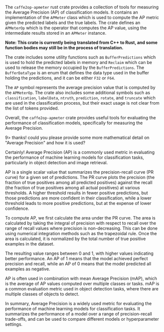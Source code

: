 The `caffe2op-apmeter` rust crate provides
a collection of tools for measuring the Average
Precision (AP) of classification models. It
contains an implementation of the `APMeter` class
which is used to compute the AP metric given the
predicted labels and the true labels. The crate
defines an `APMeterOp` which is the operator that
computes the AP value, using the intermediate
results stored in an `APMeter` instance.

**Note: This crate is currently being translated from C++ to Rust, and some function bodies may still be in the process of translation.**

The crate includes some utility functions such as
`BufferPredictions` which is used to hold the
predicted labels in memory and `Reclaim` which can
be used to release the memory occupied by the
`BufferPredictions`. The `BufferDataType` is an
enum that defines the data type used in the buffer
holding the predictions, and it can be either
`F32` or `F64`.

The `AP` symbol represents the average precision
value that is computed by the `APMeterOp`. The
crate also includes some additional symbols such
as `classification`, `labelData`, `ntruth`,
`prediction`, `rotate`, and `truncate` which are
used in the classification process, but their
exact usage is not clear from the list of tokens
provided.

Overall, the `caffe2op-apmeter` crate provides
useful tools for evaluating the performance of
classification models, specifically for measuring
the Average Precision.

9> thanks! could you please provide some more
mathematical detail on "Average Precision" and how
it is used?

Certainly! Average Precision (AP) is a commonly
used metric in evaluating the performance of
machine learning models for classification tasks,
particularly in object detection and image
retrieval.

AP is a single scalar value that summarizes the
precision-recall curve (PR curve) for a given set
of predictions. The PR curve plots the precision
(the fraction of true positives among all
predicted positives) against the recall (the
fraction of true positives among all actual
positives) at various thresholds. A higher
threshold results in fewer positive predictions,
but those predictions are more confident in their
classification, while a lower threshold leads to
more positive predictions, but at the expense of
lower confidence.

To compute AP, we first calculate the area under
the PR curve. The area is calculated by taking the
integral of precision with respect to recall over
the range of recall values where precision is
non-decreasing. This can be done using numerical
integration methods such as the trapezoidal
rule. Once the area is calculated, it is
normalized by the total number of true positive
examples in the dataset.

The resulting value ranges between 0 and 1, with
higher values indicating better performance. An AP
of 1 means that the model achieved perfect
precision and recall, while an AP of 0 means that
the model predicted all examples as negative.

AP is often used in combination with mean Average
Precision (mAP), which is the average of AP values
computed over multiple classes or tasks. mAP is
a common evaluation metric used in object
detection tasks, where there are multiple classes
of objects to detect.

In summary, Average Precision is a widely used
metric for evaluating the performance of machine
learning models for classification tasks. It
summarizes the performance of a model over a range
of precision-recall trade-offs, and can be used to
compare different models or hyperparameter
settings.
